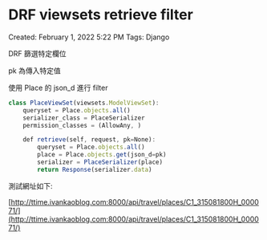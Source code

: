 # DRF viewsets retrieve filter

Created: February 1, 2022 5:22 PM
Tags: Django

DRF 篩選特定欄位

pk 為傳入特定值

使用 Place 的 json_d 進行 filter

```jsx
class PlaceViewSet(viewsets.ModelViewSet):
    queryset = Place.objects.all()
    serializer_class = PlaceSerializer
    permission_classes = (AllowAny, )

    def retrieve(self, request, pk=None):
        queryset = Place.objects.all()
        place = Place.objects.get(json_d=pk)
        serializer = PlaceSerializer(place)
        return Response(serializer.data)
```

測試網址如下:

[http://ttime.ivankaoblog.com:8000/api/travel/places/C1_315081800H_000071/](http://ttime.ivankaoblog.com:8000/api/travel/places/C1_315081800H_000071/)